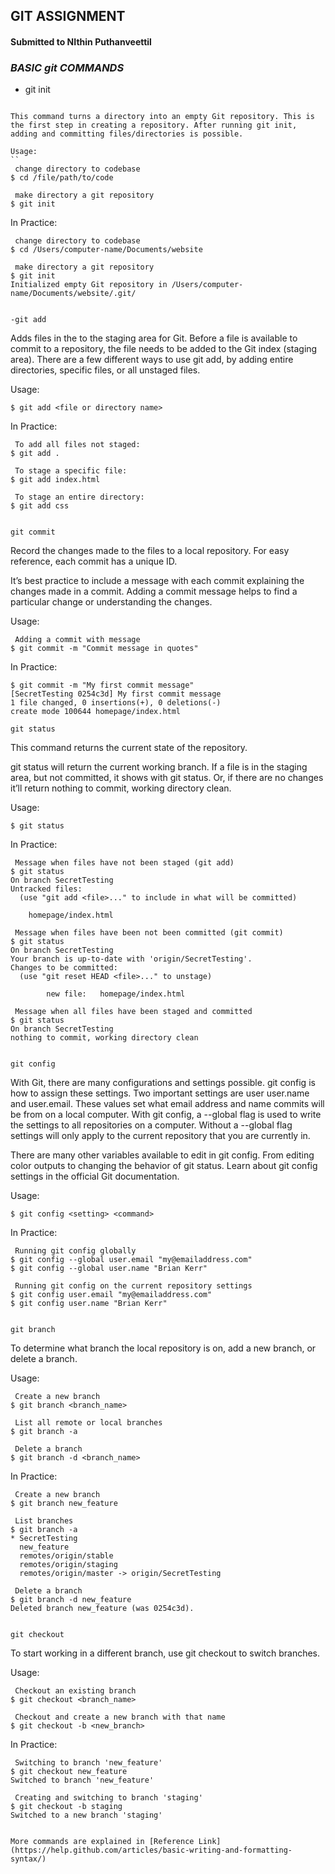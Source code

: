 ## GIT ASSIGNMENT

#### Submitted to NIthin Puthanveettil

### *BASIC _git_ COMMANDS*

- git init
```

This command turns a directory into an empty Git repository. This is the first step in creating a repository. After running git init, adding and committing files/directories is possible.

Usage:
``
 change directory to codebase
$ cd /file/path/to/code

 make directory a git repository
$ git init
```
In Practice:
```
 change directory to codebase
$ cd /Users/computer-name/Documents/website

 make directory a git repository
$ git init
Initialized empty Git repository in /Users/computer-name/Documents/website/.git/
```
```

-git add
```
Adds files in the to the staging area for Git. Before a file is available to commit to a repository, the file needs to be added to the Git index (staging area). There are a few different ways to use git add, by adding entire directories, specific files, or all unstaged files.

Usage:
```
$ git add <file or directory name>
```
In Practice:
```
 To add all files not staged:
$ git add .

 To stage a specific file:
$ git add index.html

 To stage an entire directory:
$ git add css
```
```

git commit
```
Record the changes made to the files to a local repository. For easy reference, each commit has a unique ID.

It’s best practice to include a message with each commit explaining the changes made in a commit. Adding a commit message helps to find a particular change or understanding the changes.

Usage:
```
 Adding a commit with message
$ git commit -m "Commit message in quotes"
```
In Practice:
```
$ git commit -m "My first commit message"
[SecretTesting 0254c3d] My first commit message
1 file changed, 0 insertions(+), 0 deletions(-)
create mode 100644 homepage/index.html
```
```
git status
```
This command returns the current state of the repository.

git status will return the current working branch. If a file is in the staging area, but not committed, it shows with git status. Or, if there are no changes it’ll return nothing to commit, working directory clean.

Usage:
```
$ git status
```
In Practice:
```
 Message when files have not been staged (git add)
$ git status
On branch SecretTesting
Untracked files:
  (use "git add <file>..." to include in what will be committed)

  	homepage/index.html

 Message when files have been not been committed (git commit)
$ git status
On branch SecretTesting
Your branch is up-to-date with 'origin/SecretTesting'.
Changes to be committed:
  (use "git reset HEAD <file>..." to unstage)

        new file:   homepage/index.html

 Message when all files have been staged and committed 
$ git status
On branch SecretTesting
nothing to commit, working directory clean
```
```

git config
```
With Git, there are many configurations and settings possible. git config is how to assign these settings. Two important settings are user user.name and user.email. These values set what email address and name commits will be from on a local computer. With git config, a --global flag is used to write the settings to all repositories on a computer. Without a --global flag settings will only apply to the current repository that you are currently in.

There are many other variables available to edit in git config. From editing color outputs to changing the behavior of git status. Learn about git config settings in the official Git documentation.

Usage:
```
$ git config <setting> <command>
```
In Practice:
```
 Running git config globally
$ git config --global user.email "my@emailaddress.com"
$ git config --global user.name "Brian Kerr"

 Running git config on the current repository settings
$ git config user.email "my@emailaddress.com"
$ git config user.name "Brian Kerr"
```
```

git branch
```
To determine what branch the local repository is on, add a new branch, or delete a branch.

Usage:
```
 Create a new branch
$ git branch <branch_name>

 List all remote or local branches
$ git branch -a

 Delete a branch
$ git branch -d <branch_name>
```
In Practice:
```
 Create a new branch
$ git branch new_feature

 List branches
$ git branch -a
* SecretTesting
  new_feature
  remotes/origin/stable
  remotes/origin/staging
  remotes/origin/master -> origin/SecretTesting
  
 Delete a branch
$ git branch -d new_feature
Deleted branch new_feature (was 0254c3d).
```
```

git checkout
```
To start working in a different branch, use git checkout to switch branches.

Usage:
```
 Checkout an existing branch
$ git checkout <branch_name>

 Checkout and create a new branch with that name
$ git checkout -b <new_branch>
```
In Practice:
```
 Switching to branch 'new_feature'
$ git checkout new_feature
Switched to branch 'new_feature'

 Creating and switching to branch 'staging'
$ git checkout -b staging
Switched to a new branch 'staging'
```
```

More commands are explained in [Reference Link](https://help.github.com/articles/basic-writing-and-formatting-syntax/)


